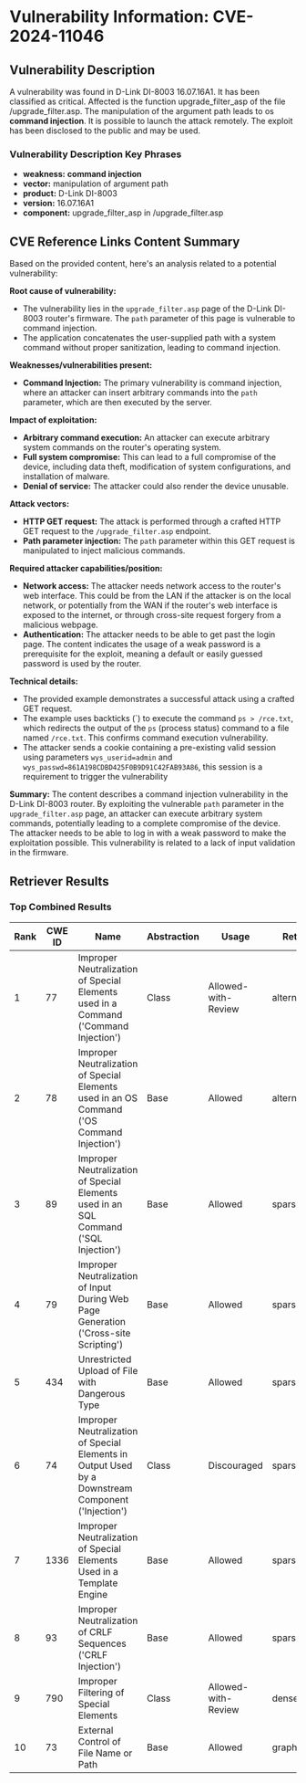 # Vulnerability Information: CVE-2024-11046

## Vulnerability Description
A vulnerability was found in D-Link DI-8003 16.07.16A1. It has been classified as critical. Affected is the function upgrade_filter_asp of the file /upgrade_filter.asp. The manipulation of the argument path leads to os **command injection**. It is possible to launch the attack remotely. The exploit has been disclosed to the public and may be used.

### Vulnerability Description Key Phrases
- **weakness:** **command injection**
- **vector:** manipulation of argument path
- **product:** D-Link DI-8003
- **version:** 16.07.16A1
- **component:** upgrade_filter_asp in /upgrade_filter.asp

## CVE Reference Links Content Summary
Based on the provided content, here's an analysis related to a potential vulnerability:

**Root cause of vulnerability:**

- The vulnerability lies in the `upgrade_filter.asp` page of the D-Link DI-8003 router's firmware. The `path` parameter of this page is vulnerable to command injection.
- The application concatenates the user-supplied path with a system command without proper sanitization, leading to command injection.

**Weaknesses/vulnerabilities present:**

- **Command Injection:** The primary vulnerability is command injection, where an attacker can insert arbitrary commands into the `path` parameter, which are then executed by the server.

**Impact of exploitation:**

- **Arbitrary command execution:** An attacker can execute arbitrary system commands on the router's operating system.
- **Full system compromise:** This can lead to a full compromise of the device, including data theft, modification of system configurations, and installation of malware.
- **Denial of service:** The attacker could also render the device unusable.

**Attack vectors:**

- **HTTP GET request:** The attack is performed through a crafted HTTP GET request to the `/upgrade_filter.asp` endpoint.
- **Path parameter injection:** The `path` parameter within this GET request is manipulated to inject malicious commands.

**Required attacker capabilities/position:**

- **Network access:** The attacker needs network access to the router's web interface. This could be from the LAN if the attacker is on the local network, or potentially from the WAN if the router's web interface is exposed to the internet, or through cross-site request forgery from a malicious webpage.
- **Authentication:** The attacker needs to be able to get past the login page. The content indicates the usage of a weak password is a prerequisite for the exploit, meaning a default or easily guessed password is used by the router.

**Technical details:**
- The provided example demonstrates a successful attack using a crafted GET request.
- The example uses backticks (\`) to execute the command `ps > /rce.txt`, which redirects the output of the `ps` (process status) command to a file named `/rce.txt`. This confirms command execution vulnerability.
- The attacker sends a cookie containing a pre-existing valid session using parameters `wys_userid=admin` and `wys_passwd=861A198CDBD425F0B9D91C42FAB93A86`, this session is a requirement to trigger the vulnerability

**Summary:**
The content describes a command injection vulnerability in the D-Link DI-8003 router. By exploiting the vulnerable `path` parameter in the `upgrade_filter.asp` page, an attacker can execute arbitrary system commands, potentially leading to a complete compromise of the device. The attacker needs to be able to log in with a weak password to make the exploitation possible. This vulnerability is related to a lack of input validation in the firmware.

## Retriever Results

### Top Combined Results

| Rank | CWE ID | Name | Abstraction | Usage  | Retrievers | Individual Scores |
|------|--------|------|-------------|-------|------------|-------------------|
| 1 | 77 | Improper Neutralization of Special Elements used in a Command ('Command Injection') | Class | Allowed-with-Review | alternate_terms | 1.000 |
| 2 | 78 | Improper Neutralization of Special Elements used in an OS Command ('OS Command Injection') | Base | Allowed | alternate_terms | 0.700 |
| 3 | 89 | Improper Neutralization of Special Elements used in an SQL Command ('SQL Injection') | Base | Allowed | sparse | 0.430 |
| 4 | 79 | Improper Neutralization of Input During Web Page Generation ('Cross-site Scripting') | Base | Allowed | sparse | 0.393 |
| 5 | 434 | Unrestricted Upload of File with Dangerous Type | Base | Allowed | sparse | 0.344 |
| 6 | 74 | Improper Neutralization of Special Elements in Output Used by a Downstream Component ('Injection') | Class | Discouraged | sparse | 0.343 |
| 7 | 1336 | Improper Neutralization of Special Elements Used in a Template Engine | Base | Allowed | sparse | 0.333 |
| 8 | 93 | Improper Neutralization of CRLF Sequences ('CRLF Injection') | Base | Allowed | sparse | 0.333 |
| 9 | 790 | Improper Filtering of Special Elements | Class | Allowed-with-Review | dense | 0.619 |
| 10 | 73 | External Control of File Name or Path | Base | Allowed | graph | 0.002 |

